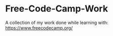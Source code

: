 # Free-Code-Camp-Work
A collection of my work done while learning with: https://www.freecodecamp.org/
